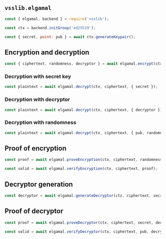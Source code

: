 ## `vsslib.elgamal`

```js
const { elgamal, backend } = require('vsslib');

const ctx = backend.initGroup('ed25519');

const { secret, point: pub } = await ctx.generateKeypair();
```

## Encryption and decryption

```js
const { ciphertext, randomness, decryptor } = await elgamal.encrypt(ctx, message, pub);
```

### Decryption with secret key

```js
const plaintext = await elgamal.decrypt(ctx, ciphertext, { secret });
```

### Decryption with decryptor

```js
const plaintext = await elgamal.decrypt(ctx, ciphertext, { decryptor });
```

### Decryption with randomness

```js
const plaintext = await elgamal.decrypt(ctx, ciphertext, { pub, randomness });
```

## Proof of encryption

```js
const proof = await elgamal.proveEncryption(ctx, ciphertext, randomness, { algorithm: 'sha256' });

const valid = await elgamal.verifyEncryption(ctx, ciphertext, proof);
```

## Decryptor generation

```js
const decryptor = await elgamal.generateDecryptor(ctz, ciphertext, secret, ciphertext);
```

## Proof of decryptor

```js
const proof = await elgamal.proveDecryptor(ctx, ciphertext, secret, decryptor, { algorithm: 'sha256' });

const valid = await elgamal.verifyDecryptor(ctx, ciphertext, pub, decryptor, proof);
```

